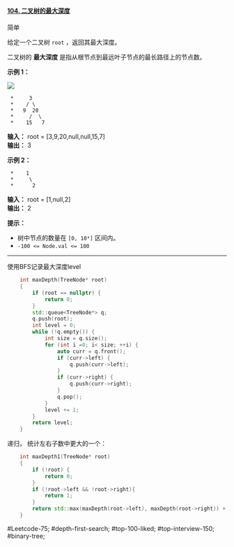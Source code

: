 #### [104. 二叉树的最大深度](https://leetcode.cn/problems/maximum-depth-of-binary-tree/)

简单

给定一个二叉树 `root` ，返回其最大深度。

二叉树的 **最大深度** 是指从根节点到最远叶子节点的最长路径上的节点数。

**示例 1：**

![](https://assets.leetcode.com/uploads/2020/11/26/tmp-tree.jpg)
```
 *     3
 *    / \
 *   9  20
 *     /  \
 *    15   7
```
**输入：** root = [3,9,20,null,null,15,7]  
**输出：** 3

**示例 2：**
```
 *    1
 *     \
 *      2
```

**输入：** root = [1,null,2]  
**输出：** 2

**提示：**

- 树中节点的数量在 `[0, 10⁴]` 区间内。
- `-100 <= Node.val <= 100`
---- ----
使用BFS记录最大深度level
```cpp
    int maxDepth(TreeNode* root)
    {
        if (root == nullptr) {
            return 0;
        }
        std::queue<TreeNode*> q;
        q.push(root);
        int level = 0;
        while (!q.empty()) {
            int size = q.size();
            for (int i =0; i< size; ++i) {
                auto curr = q.front();
                if (curr->left) {
                    q.push(curr->left);
                }
                if (curr->right) {
                    q.push(curr->right);
                }
                q.pop();
            }
            level += 1;
        }
        return level;
    }
```
递归， 统计左右子数中更大的一个：
```cpp
    int maxDepth1(TreeNode* root)
    {
        if (!root) {
            return 0;
        }
        if (!root->left && !root->right){
            return 1;
        }
        return std::max(maxDepth(root->left), maxDepth(root->right)) + 1;
    }
```

#Leetcode-75; #depth-first-search; #top-100-liked; #top-interview-150; #binary-tree;
